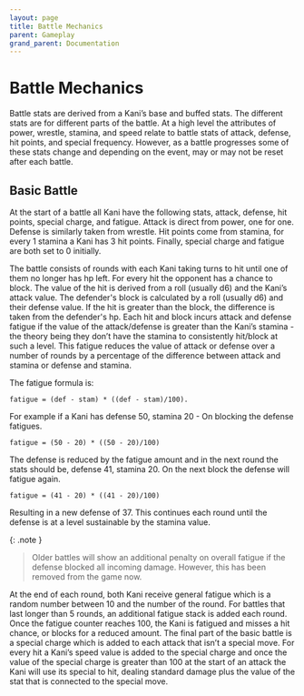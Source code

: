 ```yaml
---
layout: page
title: Battle Mechanics
parent: Gameplay
grand_parent: Documentation
---
```

# Battle Mechanics

Battle stats are derived from a Kani’s base and buffed stats. The different
stats are for different parts of the battle. At a high level the attributes of
power, wrestle, stamina, and speed relate to battle stats of attack, defense,
hit points, and special frequency. However, as a battle progresses some of
these stats change and depending on the event, may or may not be reset after
each battle. 

## Basic Battle
At the start of a battle all Kani have the following stats, attack, defense,
hit points, special charge, and fatigue. Attack is direct from power, one for
one. Defense is similarly taken from wrestle. Hit points come from stamina, for
every 1 stamina a Kani has 3 hit points. Finally, special charge and fatigue
are both set to 0 initially. 

The battle consists of rounds with each Kani taking turns to hit until one of
them no longer has hp left. For every hit the opponent has a chance to block.
The value of the hit is derived from a roll (usually d6) and the Kani’s attack
value. The defender's block is calculated by a roll (usually d6) and their
defense value. If the hit is greater than the block, the difference is taken
from the defender's hp. Each hit and block incurs attack and defense fatigue if
the value of the attack/defense is greater than the Kani’s stamina - the theory
being they don’t have the stamina to consistently hit/block at such a level.
This fatigue reduces the value of attack or defense over a number of rounds by
a percentage of the difference between attack and stamina or defense and
stamina. 

The fatigue formula is: 

```
fatigue = (def - stam) * ((def - stam)/100).
```

For example if a Kani has defense 50, stamina 20 - On blocking the defense
fatigues.
```
fatigue = (50 - 20) * ((50 - 20)/100)
```
The defense is reduced by the fatigue amount and in the next round the stats
should be, defense 41, stamina 20. On the next block the defense will fatigue
again.
```
fatigue = (41 - 20) * ((41 - 20)/100)
```
Resulting in a new defense of 37. This continues each round until the defense
is at a level sustainable by the stamina value. 

{: .note }
> Older battles will show an additional penalty on overall fatigue if the
> defense blocked all incoming damage. However, this has been removed from the
> game now. 

At the end of each round, both Kani receive general fatigue which is a random
number between 10 and the number of the round. For battles that last longer
than 5 rounds, an additional fatigue stack is added each round. Once the
fatigue counter reaches 100, the Kani is fatigued and misses a hit chance, or
blocks for a reduced amount. The final part of the basic battle is a special
charge which is added to each attack that isn’t a special move. For every hit a
Kani’s speed value is added to the special charge and once the value of the
special charge is greater than 100 at the start of an attack the Kani will use
its special to hit, dealing standard damage plus the value of the stat that is
connected to the special move.
